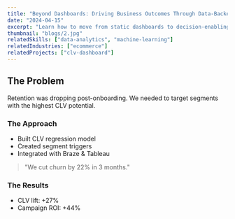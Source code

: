 ```yaml
---
title: "Beyond Dashboards: Driving Business Outcomes Through Data-Backed Decision Making"
date: "2024-04-15"
excerpt: "Learn how to move from static dashboards to decision-enabling insights that fuel real business impact.."
thumbnail: "blogs/2.jpg"
relatedSkills: ["data-analytics", "machine-learning"]
relatedIndustries: ["ecommerce"]
relatedProjects: ["clv-dashboard"]
---
```


## The Problem

Retention was dropping post-onboarding. We needed to target segments with the highest CLV potential.

### The Approach

- Built CLV regression model  
- Created segment triggers  
- Integrated with Braze & Tableau

> "We cut churn by 22% in 3 months."

### The Results

- CLV lift: +27%  
- Campaign ROI: +44%
